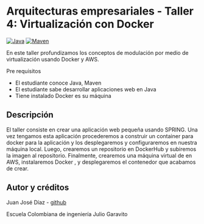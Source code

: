 # Arquitecturas empresariales - Taller 4: Virtualización con Docker

[![Java](https://img.shields.io/badge/Java-17%2B-blue.svg)](https://www.oracle.com/java/)
[![Maven](https://img.shields.io/badge/Maven-Build-brightgreen.svg)](https://maven.apache.org/)

En este taller profundizamos los conceptos de modulación por medio de virtualización usando Docker y AWS.
 
Pre requisitos
- El estudiante conoce Java, Maven
- El estudiante sabe desarrollar aplicaciones web en Java
- Tiene instalado Docker es su máquina

## Descripción

El taller consiste en crear una aplicación web pequeña usando SPRING. Una vez tengamos esta aplicación procederemos a construir un container para docker para la aplicación y los desplegaremos y configuraremos en nuestra máquina local. Luego, crearemos un repositorio en DockerHub y subiremos la imagen al repositorio. Finalmente, crearemos una máquina virtual de en AWS, instalaremos Docker , y desplegaremos el contenedor que acabamos de crear.


## Autor y créditos

Juan José Díaz - [github](https://github.com/Juan-Jose-D)

Escuela Colombiana de ingeniería Julio Garavito


